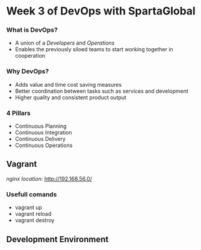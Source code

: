 # Week 3 of DevOps with SpartaGlobal

### What is DevOps?
* A union of a *Developers* and *Operations*
* Enables the previously siloed teams to start working together in cooperation
### Why DevOps?
* Adds value and time cost saving measures
* Better coordination between tasks such as services and development
* Higher quality and consistent product output 
### 4 Pillars
* Continuous Planning
* Continuous Integration
* Continuous Delivery
* Continuous Operations


## Vagrant

*nginx location:* http://192.168.56.0/


### Usefull comands

* vagrant up
* vagrant reload
* vagrant destroy  


## Development Environment



